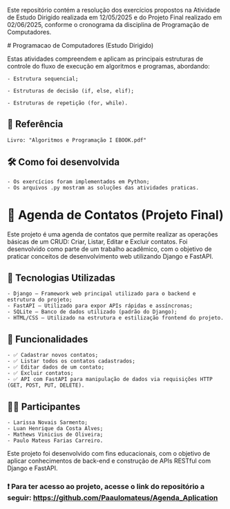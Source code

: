 Este repositório contém a resolução dos exercícios propostos na Atividade de Estudo Dirigido realizada em 12/05/2025 e do Projeto Final realizado em 02/06/2025, conforme o cronograma da disciplina de Programação de Computadores.

﻿# Programacao de Computadores (Estudo Dirigido) 

  Estas atividades compreendem e aplicam as principais estruturas de controle do fluxo de execução em algoritmos e programas, abordando:

    - Estrutura sequencial;
    
    - Estruturas de decisão (if, else, elif);
    
    - Estruturas de repetição (for, while).

  ## 📘 Referência
    Livro: "Algoritmos e Programação I EBOOK.pdf"

  ## 🛠️ Como foi desenvolvida
    - Os exercícios foram implementados em Python;
    - Os arquivos .py mostram as soluções das atividades praticas.
    

# 📒 Agenda de Contatos (Projeto Final)

  Este projeto é uma agenda de contatos que permite realizar as operações básicas de um CRUD: Criar, Listar, Editar e Excluir contatos. Foi desenvolvido como parte de um trabalho acadêmico, com o objetivo de praticar conceitos de desenvolvimento web utilizando Django e FastAPI.
  
  ## 🔧 Tecnologias Utilizadas
  
    - Django – Framework web principal utilizado para o backend e estrutura do projeto;
    - FastAPI – Utilizado para expor APIs rápidas e assíncronas;
    - SQLite – Banco de dados utilizado (padrão do Django);
    - HTML/CSS – Utilizado na estrutura e estilização frontend do projeto.
  
  ## 🚀 Funcionalidades
  
    - ✅ Cadastrar novos contatos;
    - ✅ Listar todos os contatos cadastrados;
    - ✅ Editar dados de um contato;
    - ✅ Excluir contatos;
    - ✅ API com FastAPI para manipulação de dados via requisições HTTP (GET, POST, PUT, DELETE).
  
  ## 🧑‍💻 Participantes
  
    - Larissa Novais Sarmento;
    - Luan Henrique da Costa Alves;
    - Mathews Vinicius de Oliveira;
    - Paulo Mateus Farias Carreiro.
  
  Este projeto foi desenvolvido com fins educacionais, com o objetivo de aplicar conhecimentos de back-end e construção de APIs RESTful com Django e FastAPI.
  
  ### ❗ Para ter acesso ao projeto, acesse o link do repositório a seguir: https://github.com/Paaulomateus/Agenda_Aplication
